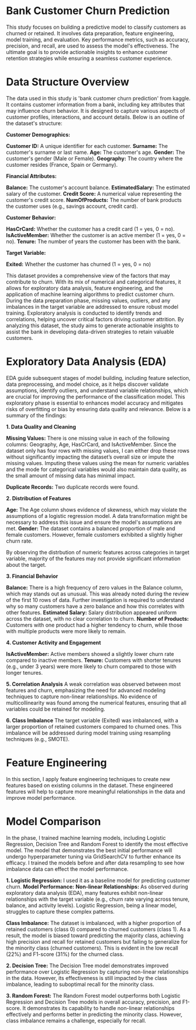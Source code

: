 # Bank Customer Churn Prediction
This study focuses on building a predictive model to classify customers as churned or retained. It involves data preparation, feature engineering, model training, and evaluation. Key performance metrics, such as accuracy, precision, and recall, are used to assess the model's effectiveness. The ultimate goal is to provide actionable insights to enhance customer retention strategies while ensuring a seamless customer experience.

# Data Structure Overview
The data used in this study is 'bank customer churn prediction' from kaggle.
It contains customer information from a bank, including key attributes that may influence churn behavior. It is designed to capture various aspects of customer profiles, interactions, and account details. Below is an outline of the dataset's structure:

**Customer Demographics:**

**Customer ID:** A unique identifier for each customer. 
**Surname:** The customer's surname or last name.
**Age:** The customer's age.
**Gender:** The customer's gender (Male or Female).
**Geography:** The country where the customer resides (France, Spain or Germany).

**Financial Attributes:**

**Balance:** The customer's account balance.
**EstimatedSalary:** The estimated salary of the customer.
**Credit Score:** A numerical value representing the customer's credit score.
**NumOfProducts:** The number of bank products the customer uses (e.g., savings account, credit card).

**Customer Behavior:**

**HasCrCard:** Whether the customer has a credit card (1 = yes, 0 = no).
**IsActiveMember:** Whether the customer is an active member (1 = yes, 0 = no).
**Tenure:** The number of years the customer has been with the bank.

**Target Variable:**

**Exited:** Whether the customer has churned (1 = yes, 0 = no)

This dataset provides a comprehensive view of the factors that may contribute to churn. With its mix of numerical and categorical features, it allows for exploratory data analysis, feature engineering, and the application of machine learning algorithms to predict customer churn.
During the data preparation phase, missing values, outliers, and any imbalances in the target variable are addressed to ensure robust model training. Exploratory analysis is conducted to identify trends and correlations, helping uncover critical factors driving customer attrition.
By analyzing this dataset, the study aims to generate actionable insights to assist the bank in developing data-driven strategies to retain valuable customers.

# Exploratory Data Analysis (EDA)
 EDA guide subsequent stages of model building, including feature selection, data preprocessing, and model choice, as it helps discover validate assumptions, identify outliers, and understand variable relationships, which are crucial for improving the performance of the classification model. This exploratory phase is essential to enhances model accuracy and mitigates risks of overfitting or bias by ensuring data quality and relevance. Below is a summary of the findings:

**1. Data Quality and Cleaning**
    
**Missing Values:** There is one missing value in each of the following columns: Geography, Age, HasCrCard, and IsActiveMember. Since the dataset only has four rows with missing values, I can either drop these rows without significantly impacting the dataset’s overall size or impute the missing values. Imputing these values using the mean for numeric variables and the mode for categorical variables would also maintain data quality, as the small amount of missing data has minimal impact.

**Duplicate Records:** Two duplicate records were found.

**2. Distribution of Features**

**Age:** The Age column shows evidence of skewness, which may violate the assumptions of a logistic regression model. A data transformation might be necessary to address this issue and ensure the model's assumptions are met.
**Gender:** The dataset contains a balanced proportion of male and female customers. However, female customers exhibited a slightly higher churn rate.

By observing the distrbution of numeric features across categories in target variable, majority of the features may not provide significant information about the target.

**3. Financial Behavior**

**Balance:** There is a high frequency of zero values in the Balance column, which may stands out as unusual. This was already noted during the review of the first 10 rows of data. Further investigation is required to understand why so many customers have a zero balance and how this correlates with other features.
**Estimated Salary:** Salary distribution appeared uniform across the dataset, with no clear correlation to churn.
**Number of Products:** Customers with one product had a higher tendency to churn, while those with multiple products were more likely to remain.

**4. Customer Activity and Engagement**

**IsActiveMember:** Active members showed a slightly lower churn rate compared to inactive members.
**Tenure:** Customers with shorter tenures (e.g., under 3 years) were more likely to churn compared to those with longer tenures.

**5. Correlation Analysis**
A weak correlation was observed between most features and churn, emphasizing the need for advanced modeling techniques to capture non-linear relationships.
No evidence of multicollinearity was found among the numerical features, ensuring that all variables could be retained for modeling.

**6. Class Imbalance**
The target variable (Exited) was imbalanced, with a larger proportion of retained customers compared to churned ones. This imbalance will be addressed during model training using resampling techniques (e.g., SMOTE).

# Feature Engineering
In this section, I apply feature engineering techniques to create new features based on existing columns in the dataset. These engineered features will help to capture more meaningful relationships in the data and improve model performance.

# Model Comparison
In the phase, I trained machine learning models, including Logistic Regression, Decision Tree and Random Forest to identify the most effective model. The model that demonstrates the best initial performance will undergo hyperparameter tuning via GridSearchCV to further enhance its efficacy. I trained the models before and after data resampling to see how imbalance data can effect the model performance.

**1. Logistic Regression:**
 I used it as a baseline model for predicting customer churn.
 **Model Performance:**
 **Non-linear Relationships:** As observed during exploratory data analysis (EDA), many features exhibit non-linear relationships with the target variable (e.g., churn rate varying across tenure, balance, and activity levels). Logistic Regression, being a linear model, struggles to capture these complex patterns.
 
**Class Imbalance:**
The dataset is imbalanced, with a higher proportion of retained customers (class 0) compared to churned customers (class 1).
As a result, the model is biased toward predicting the majority class, achieving high precision and recall for retained customers but failing to generalize for the minority class (churned customers). This is evident in the low recall (22%) and F1-score (31%) for the churned class.

**2. Decision Tree:**
The Decision Tree model demonstrates improved performance over Logistic Regression by capturing non-linear relationships in the data. However, its effectiveness is still impacted by the class imbalance, leading to suboptimal recall for the minority class.

**3. Random Forest:**
The Random Forest model outperforms both Logistic Regression and Decision Tree models in overall accuracy, precision, and F1-score. It demonstrates its capability to handle non-linear relationships effectively and performs better in predicting the minority class. However, class imbalance remains a challenge, especially for recall.
